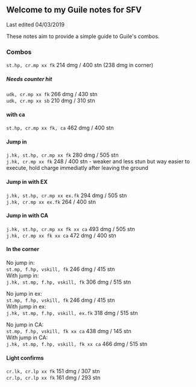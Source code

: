 ## Welcome to my Guile notes for SFV
Last edited 04/03/2019

These notes aim to provide a simple guide to Guile's combos.
### Combos

```st.hp, cr.mp xx fk``` 214 dmg / 400 stn  (238 dmg in corner)

##### Needs counter hit
```udk, cr.mp xx fk``` 266 dmg / 430 stn  
```udk, cr.mp xx sb``` 210 dmg / 310 stn

#### with ca
```st.hp, cr.mp xx fk, ca``` 462 dmg / 400 stn

#### Jump in
```j.hk, st.hp, cr.mp xx fk``` 280 dmg / 505 stn  
```j.hk, cr.mp xx fk``` 248 / 400 stn - weaker and less stun but way easier to execute, hold charge immediatly after leaving the ground

#### Jump in with EX
```j.hk, st.hp, cr.mp xx ex.fk``` 294 dmg / 505 stn  
```j.hk, cr.mp xx ex.fk``` 264 / 400 stn  

#### Jump in with CA
```j.hk, st.hp, cr.mp xx fk xx ca``` 493 dmg / 505 stn  
```j.hk, cr.mp xx fk xx ca``` 472 dmg / 400 stn  

#### In the corner 
No jump in:  
```st.mp, f.hp, vskill, fk``` 246 dmg / 415 stn  
With jump in:  
```j.hk, st.mp, f.hp, vskill, fk``` 306 dmg / 515 stn  

No jump in ex:  
```st.mp, f.hp, vskill, fk``` 246 dmg / 415 stn  
With jump in ex:  
```j.hk, st.mp, f.hp, vskill, ex.fk``` 318 dmg / 515 stn  

No jump in CA:  
```st.mp, f.hp, vskill, fk xx ca``` 438 dmg / 145 stn  
With jump in CA:  
```j.hk, st.mp, f.hp, vskill, fk xx ca``` 466 dmg / 515 stn  

#### Light confirms  
```cr.lk, cr.lp xx fk``` 151 dmg / 307 stn  
```cr.lp, cr.lp xx fk``` 161 dmg / 293 stn  



